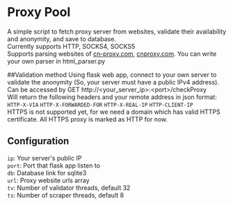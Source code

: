 # Proxy Pool
A simple script to fetch proxy server from websites, validate their availability and anonymity, and save to database.    
Currently supports HTTP, SOCKS4, SOCKS5     
Supports parsing websites of [cn-proxy.com](http://www.cn-proxy.com), [cnproxy.com](http://www.cnproxy.com). You can write your own parser in html_parser.py

##Validation method
Using flask web app, connect to your own server to validate the anonymity (So, your server must have a public IPv4 address).    
Can be accessed by GET http://\<your_server_ip\>:\<port\>/checkProxy    
Will return the following headers and your remote address in json format:        
```HTTP-X-VIA```   ```HTTP-X-FORWARDED-FOR```  ```HTTP-X-REAL-IP```  ```HTTP-CLIENT-IP```      
HTTPS is not supported yet, for we need a domain which has valid HTTPS certificate. All HTTPS proxy is marked as HTTP for now.

## Configuration
```ip```: Your server's public IP    
```port```: Port that flask app listen to    
```db```: Database link for sqlite3    
```url```: Proxy website urls array    
```tv```: Number of validator threads, default 32    
```ts```: Number of scraper threads, default 8    


